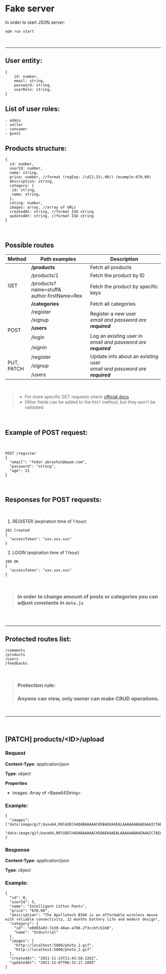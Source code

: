 # Fake server

In order to start JSON server:
```
npm run start
```
<br>

---
## User entity:
```
{
    id: number,
    email: string,
    password: string,
    userRole: string,
}
```

## List of user roles:
```
- admin
- seller
- consumer
- guest
```

## Products structure:
```
{
  id: number,
  userId: number,
  name: string,
  price: number, //format (regExp: /\d{2,3}\.00/) (example:670.00)
  description: string,
  category: {
   id: string,
   name: string,
  },
  rating: number,
  images: array, //array of URLs
  createdAt: string, //format ISO string
  updatedAt: string, //format ISO string
}
```

<br>

## Possible routes

<table>
  <thead>
    <tr>
      <th>Method</th>
      <th>Path examples</th>
      <th>Description</th>
    </tr>
  </thead>
  <tbody>
    <tr>
      <td rowspan=4>GET</td>
      <td><b>/products</b></td>
      <td>Fetch all products</td>
    </tr>
    <tr>
      <td>/products/1</td>
      <td>Fetch the product by ID</td>
    </tr>
    <tr>
      <td>/products?name=stuff&<br>author.firstName=Rex</td>
      <td>Fetch the product by specific keys</td>
    </tr>
    <tr>
      <td><b>/categories</b></td>
      <td>Fetch all categories</td>
    </tr>
    <tr>
      <td rowspan=5>POST</td>
      <td>/register</td>
      <td rowspan=3>Register a new user <br> <em>email and password are <b>required<b><em></td>
    </tr>
    <tr>
      <td>/signup</td>
    </tr>
    <tr>
      <td><b>/users</b></td>
    </tr>
    <tr>
      <td>/login</td>
      <td rowspan=2>Log an existing user in <br> <em>email and password are <b>required<b><em></td>
    </tr>
    <tr>
      <td>/signin</td>
    </tr>
      <td rowspan=5>PUT, <br> PATCH</td>
      <td>/register</td>
      <td rowspan=3>Update info about an existing user<br> <em>email and password are <b>required<b><em></td>
    </tr>
    <tr>
      <td>/signup</td>
    </tr>
    <tr>
      <td>/users</td>
    </tr>

  <tbody>
</table>

<br>

> - For more specific GET requests check <a href='https://github.com/typicode/json-server#routes'>official docs</a>
> - Other fields can be added to the `POST` method, but they won't be validated

<br>

## Example of POST request:

<br>

```
POST /register
{
  "email": "fedor_abrashin@epam.com",
  "password": "strong",
  "age": 21
}
```

<br>


## Responses for POST requests:

<br>

1. REGISTER (expiration time of 1 hour)
```
201 Created
{
  "accessToken": "xxx.xxx.xxx"
}
```

2. LOGIN (expiration time of 1 hour)
```
200 ОК
{
  "accessToken": "xxx.xxx.xxx"
}
```

<br>

> ### In order to change amount of posts or categories you can adjust constants in `data.js`

<br>

  <br>

---
## Protected routes list:
```
/comments
/products
/users
/feedbacks
```
<br>

> ### Protection rule:
> ### Anyone can view, only owner can make CRUD operations.

<br>

---
<br>

## [PATCH] products/\<ID>/upload

### Request

__Content-Type__: application/json

__Type__: object

__Properties__

* images: Array of \<Base64String>

### Example:

```
{
  "images": ["data:image/gif;base64,R0lGODlhAQABAAAAACH5BAEKAAEALAAAAAABAAEAAAICTAEAOw==",
  "data:image/gif;base64,R0lGODlhAQABAAAAACH5BAEKAAEALAAAAAABAAEAAAICTAEAOw=="]
}
```

### Response

__Content-Type__: application/json

__Type__: object


### Example:

```
{
  "id": 0,
  "userId": 5,
  "name": "Intelligent Cotton Pants",
  "price": "670.00",
  "description": "The Apollotech B340 is an affordable wireless mouse with reliable connectivity, 12 months battery life and modern design",
  "category": {
    "id": "e8d65a83-7e30-48ae-a786-2f3ccbfc51b8",
    "name": "Industrial"
  },
  "images": [
    "http://localhost:5000/photo_1.gif",
    "http://localhost:5000/photo_2.gif"
  ],
  "createdAt": "2021-11-23T21:43:58.126Z",
  "updatedAt": "2021-12-07T06:31:17.109Z"
}
```
